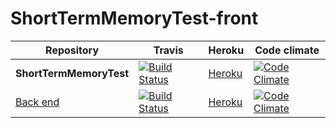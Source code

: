 ShortTermMemoryTest-front
=========================

| Repository | Travis  | Heroku | Code climate |
| ------------------- | ------------- | ------------- | ------------- |
| **ShortTermMemoryTest** | [![Build Status](https://travis-ci.org/TTL-tests/ShortTermMemoryTest-front.png?branch=master)](https://travis-ci.org/TTL-tests/ShortTermMemoryTest-front)  | [Heroku](http://enigmatic-retreat-3175.herokuapp.com/)  | [![Code Climate](https://codeclimate.com/github/TTL-tests/ShortTermMemoryTest-front.png)](https://codeclimate.com/github/TTL-tests/ShortTermMemoryTest-front) |
| [Back end](https://github.com/TTL-tests/ShortTermMemoryTest) | [![Build Status](https://travis-ci.org/TTL-tests/ShortTermMemoryTest.png?branch=master)](https://travis-ci.org/TTL-tests/ShortTermMemoryTest) | [Heroku](http://shorttermmemorytest.herokuapp.com/)  |  [![Code Climate](https://codeclimate.com/github/TTL-tests/ShortTermMemoryTest.png)](https://codeclimate.com/github/TTL-tests/ShortTermMemoryTest) |

